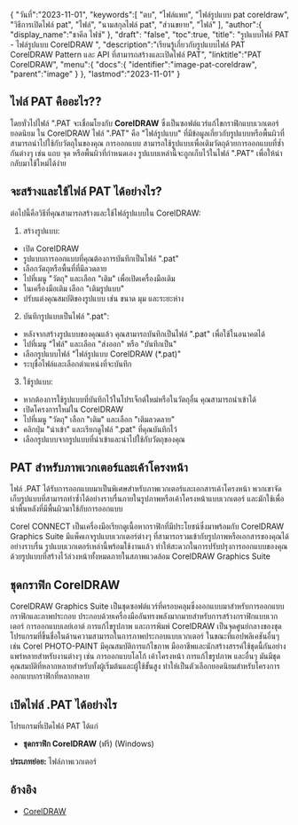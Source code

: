 {
"วันที่":"2023-11-01",
   "keywords":[
"ตบ",
"ไฟล์แพท",
"ไฟล์รูปแบบ pat coreldraw",
"วิธีการเปิดไฟล์ pat",
"ไฟล์",
"นามสกุลไฟล์ pat",
"ส่วนขยาย",
"ไฟล์"
],
   "author":{
"display_name":"ชาคีล ไฟซ์"
},
"draft": "false",
"toc":true,
"title": "รูปแบบไฟล์ PAT - ไฟล์รูปแบบ CorelDRAW ",
   "description":"เรียนรู้เกี่ยวกับรูปแบบไฟล์ PAT CorelDRAW Pattern และ API ที่สามารถสร้างและเปิดไฟล์ PAT",
   "linktitle":"PAT CorelDRAW",
   "menu":{
      "docs":{
         "identifier":"image-pat-coreldraw",
         "parent":"image"
}
},
"lastmod":"2023-11-01"
}

## ไฟล์ PAT คืออะไร??

โดยทั่วไปไฟล์ ".PAT จะเชื่อมโยงกับ **CorelDRAW** ซึ่งเป็นซอฟต์แวร์แก้ไขกราฟิกแบบเวกเตอร์ยอดนิยม ใน CorelDRAW ไฟล์ ".PAT" คือ "ไฟล์รูปแบบ" ที่มีข้อมูลเกี่ยวกับรูปแบบหรือพื้นผิวที่สามารถนำไปใช้กับวัตถุในของคุณ การออกแบบ สามารถใช้รูปแบบเพื่อเติมวัตถุด้วยการออกแบบที่ซ้ำกันต่างๆ เช่น แถบ จุด หรือพื้นผิวที่กำหนดเอง รูปแบบเหล่านี้จะถูกเก็บไว้ในไฟล์ ".PAT" เพื่อให้นำกลับมาใช้ใหม่ได้ง่าย

## จะสร้างและใช้ไฟล์ PAT ได้อย่างไร?

ต่อไปนี้คือวิธีที่คุณสามารถสร้างและใช้ไฟล์รูปแบบใน CorelDRAW:

1. สร้างรูปแบบ:
    



- เปิด CorelDRAW
- รูปแบบการออกแบบที่คุณต้องการบันทึกเป็นไฟล์ ".pat"
- เลือกวัตถุหรือพื้นที่ที่มีลวดลาย
- ไปที่เมนู "วัตถุ" และเลือก "เติม" เพื่อเปิดเครื่องมือเติม
- ในเครื่องมือเติม เลือก "เติมรูปแบบ"
- ปรับแต่งคุณสมบัติของรูปแบบ เช่น ขนาด มุม และระยะห่าง
2. บันทึกรูปแบบเป็นไฟล์ ".pat":
    



- หลังจากสร้างรูปแบบของคุณแล้ว คุณสามารถบันทึกเป็นไฟล์ ".pat" เพื่อใช้ในอนาคตได้
- ไปที่เมนู "ไฟล์" และเลือก "ส่งออก" หรือ "บันทึกเป็น"
- เลือกรูปแบบไฟล์ "ไฟล์รูปแบบ CorelDRAW (*.pat)"
- ระบุชื่อไฟล์และเลือกตำแหน่งที่จะบันทึก
3. ใช้รูปแบบ:
    



- หากต้องการใช้รูปแบบที่บันทึกไว้ในโปรเจ็กต์ใหม่หรือในวัตถุอื่น คุณสามารถนำเข้าได้
- เปิดโครงการใหม่ใน CorelDRAW
- ไปที่เมนู "วัตถุ" เลือก "เติม" และเลือก "เติมลวดลาย"
- คลิกปุ่ม "นำเข้า" และเรียกดูไฟล์ ".pat" ที่คุณบันทึกไว้
- เลือกรูปแบบจากรูปแบบที่นำเข้าและนำไปใช้กับวัตถุของคุณ

## PAT สำหรับภาพเวกเตอร์และเค้าโครงหน้า

ไฟล์ .PAT ได้รับการออกแบบมาเป็นพิเศษสำหรับภาพเวกเตอร์และเอกสารเค้าโครงหน้า พวกเขาจัดเก็บรูปแบบที่สามารถทำซ้ำได้อย่างราบรื่นภายในรูปภาพหรือเค้าโครงหน้าแบบเวกเตอร์ และมักใช้เพื่อนำพื้นหลังที่มีพื้นผิวมาใช้กับการออกแบบ

Corel CONNECT เป็นเครื่องมือเรียกดูเนื้อหากราฟิกที่มีประโยชน์ซึ่งมาพร้อมกับ CorelDRAW Graphics Suite มีแพ็คเกจรูปแบบเวกเตอร์ต่างๆ ที่สามารถรวมเข้ากับรูปภาพหรือเอกสารของคุณได้อย่างราบรื่น รูปแบบเวกเตอร์เหล่านี้พร้อมใช้งานแล้ว ทำให้สะดวกในการปรับปรุงการออกแบบของคุณด้วยรูปแบบที่สร้างไว้ล่วงหน้าทั้งหมดภายในสภาพแวดล้อม CorelDRAW Graphics Suite

## ชุดกราฟิก CorelDRAW

CorelDRAW Graphics Suite เป็นชุดซอฟต์แวร์ที่ครอบคลุมซึ่งออกแบบมาสำหรับการออกแบบกราฟิกและภาพประกอบ ประกอบด้วยเครื่องมืออันทรงพลังมากมายสำหรับการสร้างกราฟิกแบบเวกเตอร์ การออกแบบเลย์เอาต์ การแก้ไขรูปภาพ และการพิมพ์ CorelDRAW เป็นจุดศูนย์กลางของชุดโปรแกรมที่ขึ้นชื่อในด้านความสามารถในการภาพประกอบแบบเวกเตอร์ ในขณะที่แอปพลิเคชันอื่นๆ เช่น Corel PHOTO-PAINT มีคุณสมบัติการแก้ไขภาพ มืออาชีพและนักสร้างสรรค์ใช้ชุดนี้กันอย่างแพร่หลายสำหรับงานต่างๆ เช่น การออกแบบโลโก้ เค้าโครงหน้า การแก้ไขรูปภาพ และอื่นๆ มันมีชุดคุณสมบัติที่หลากหลายสำหรับทั้งผู้เริ่มต้นและผู้ใช้ขั้นสูง ทำให้เป็นตัวเลือกยอดนิยมสำหรับโครงการออกแบบกราฟิกที่หลากหลาย

## เปิดไฟล์ .PAT ได้อย่างไร

โปรแกรมที่เปิดไฟล์ PAT ได้แก่

- **ชุดกราฟิก CorelDRAW** (ฟรี) (Windows)

**ประเภทย่อย:** ไฟล์ภาพเวกเตอร์

## อ้างอิง
* [CorelDRAW](https://en.wikipedia.org/wiki/CorelDRAW)

